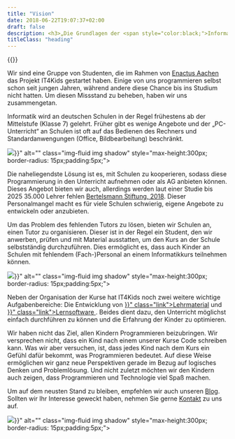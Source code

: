 ```yaml
---
title: "Vision"
date: 2018-06-22T19:07:37+02:00
draft: false
description: <h3>„Die Grundlagen der <span style="color:black;">Informatik</span> sollen <span style="color:black"> jedem Kind</span> zugänglich sein.“</h3>
titleClass: "heading"
---
```

{{<infoVideo >}}
<div class="row pb-5">
    <div class="col-md-6 col-12 order-md-1">
        <p>
            Wir sind eine Gruppe von Studenten, die im Rahmen von <a href="http://aachen.enactus.de/" class="link">Enactus Aachen</a> das Projekt IT4Kids gestartet haben. Einige von uns programmieren selbst schon seit jungen Jahren, während andere diese Chance bis ins Studium nicht hatten. Um diesen Missstand zu beheben, haben wir uns zusammengetan.
        </p>
        <p>
            Informatik wird an deutschen Schulen in der Regel frühestens ab der Mittelstufe (Klasse 7) gelehrt. Früher gibt es wenige Angebote und der „PC-Unterricht“ an Schulen ist oft auf das Bedienen des Rechners und Standardanwengungen (Office, Bildbearbeitung) beschränkt.
        </p>
    </div>
    <div class="col-md-6 col-12 order-md-2 mb-4 text-center">
            <img src="{{< relURL "/img/vision.jpg" >}}" alt="" class="img-fluid img shadow" style="max-height:300px; border-radius: 15px;padding:5px;">
        </div>
</div>
<div class="row pb-5">
    <div class="col-md-6 col-12 order-md-2">
        <p>
            Die naheliegendste Lösung ist es, mit Schulen zu kooperieren, sodass diese Programmierung in den Unterricht aufnehmen oder als AG anbieten können. Dieses Angebot bieten wir auch, allerdings werden laut einer Studie bis 2025 35.000 Lehrer fehlen <a href="https://www.bertelsmann-stiftung.de/de/themen/aktuelle-meldungen/2018/januar/lehrermangel-in-grundschulen-verschaerft-sich/" class="link">Bertelsmann Stiftung, 2018</a>. Dieser Personalmangel macht es für viele Schulen schwierig, eigene Angebote zu entwickeln oder anzubieten.
        </p>
        <p>
            Um das Problem des fehlenden Tutors zu lösen, bieten wir Schulen an, einen Tutor zu organisieren. Dieser ist in der Regel ein Student, den wir anwerben, prüfen und mit Material ausstatten, um den Kurs an der Schule selbstständig durchzuführen. Dies ermöglicht es, dass auch Kinder an Schulen mit fehlendem (Fach-)Personal an einem Informatikkurs teilnehmen können.
        </p>
    </div>
    <div class="col-md-6 col-12 mb-4 text-center">
            <img src="{{< relURL "/img/vision_two.jpg" >}}" alt="" class="img-fluid img shadow" style="max-height:300px; border-radius: 15px;padding:5px;">
        </div>
</div>
<div class="row">
    <div class="col-md-6 col-12 order-md-1">
        <p>
            Neben der Organisation der Kurse hat IT4Kids noch zwei weitere wichtige Aufgabenbereiche: Die Entwicklung von <a href="{{< relref "lehrmaterial.md" >}}" class="link">Lehrmaterial</a> und <a href="{{< relref "software.md" >}}" class="link">Lernsoftware </a>. Beides dient dazu, den Unterricht möglichst einfach durchführen zu können und die Erfahrung der Kinder zu optimieren.
        </p>
        <p>
            Wir haben nicht das Ziel, allen Kindern Programmieren beizubringen. Wir versprechen nicht, dass ein Kind nach einem unserer Kurse Code schreiben kann. Was wir aber versuchen, ist, dass jedes Kind nach dem Kurs ein Gefühl dafür bekommt, was Programmieren bedeutet. Auf diese Weise ermöglichen wir ganz neue Perspektiven gerade im Bezug auf logisches Denken und Problemlösung. Und nicht zuletzt möchten wir den Kindern auch zeigen, dass Programmieren und Technologie viel Spaß machen.
        </p>
        <p>
            Um auf dem neusten Stand zu bleiben, empfehlen wir auch unseren <a href="/blog/" class="link">Blog</a>. Sollten wir Ihr Interesse geweckt haben, nehmen Sie gerne <a href="/#mitmachen">Kontakt</a> zu uns auf.
        </p>
    </div>
    <div class="col-md-6 col-12 order-md-2 mb-4 text-center">
            <img src="{{< relURL "/img/vision_three.jpg" >}}" alt="" class="img-fluid img shadow" style="max-height:300px; border-radius: 15px;padding:5px;">
        </div>
</div>
